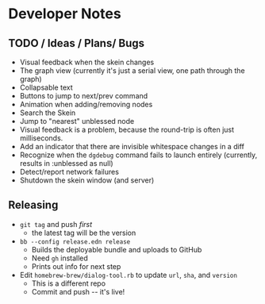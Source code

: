# Developer Notes

## TODO / Ideas / Plans/ Bugs

- Visual feedback when the skein changes
- The graph view (currently it's just a serial view, one path through the graph)
- Collapsable text
- Buttons to jump to next/prev command
- Animation when adding/removing nodes
- Search the Skein
- Jump to "nearest" unblessed node
- Visual feedback is a problem, because the round-trip is often just milliseconds.
- Add an indicator that there are invisible whitespace changes in a diff
- Recognize when the `dgdebug` command fails to launch entirely (currently, results in :unblessed as null)
- Detect/report network failures
- Shutdown the skein window (and server)

## Releasing

- `git tag` and push *first*
  - the latest tag will be the version
- `bb --config release.edn release`
  - Builds the deployable bundle and uploads to GitHub
  - Need `gh` installed
  - Prints out info for next step
- Edit `homebrew-brew/dialog-tool.rb` to update `url`, `sha`, and `version`
  - This is a different repo
  - Commit and push -- it's live!